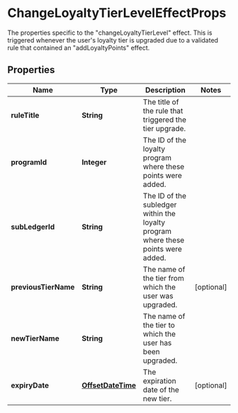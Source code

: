 

# ChangeLoyaltyTierLevelEffectProps

The properties specific to the \"changeLoyaltyTierLevel\" effect. This is triggered whenever the user's loyalty tier is upgraded due to a validated rule that contained an \"addLoyaltyPoints\" effect. 
## Properties

Name | Type | Description | Notes
------------ | ------------- | ------------- | -------------
**ruleTitle** | **String** | The title of the rule that triggered the tier upgrade. | 
**programId** | **Integer** | The ID of the loyalty program where these points were added. | 
**subLedgerId** | **String** | The ID of the subledger within the loyalty program where these points were added. | 
**previousTierName** | **String** | The name of the tier from which the user was upgraded. |  [optional]
**newTierName** | **String** | The name of the tier to which the user has been upgraded. | 
**expiryDate** | [**OffsetDateTime**](OffsetDateTime.md) | The expiration date of the new tier. |  [optional]



